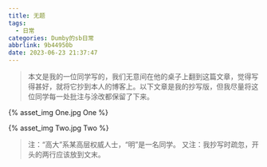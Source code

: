 ```yaml
---
title: 无题
tags:
  - 日常
categories: Dumby的sb日常
abbrlink: 9b44950b
date: 2023-06-23 21:37:47
---
```


> 本文是我的一位同学写的，我们无意间在他的桌子上翻到这篇文章，觉得写得甚好，就将它抄到本人的博客上。以下文章是我的抄写版，但我尽量将这位同学每一处批注与涂改都保留了下来。

<!--more-->

{% asset_img One.jpg One %}

{% asset_img Two.jpg Two %}

> 注：“高大”系某高层权威人士，“明”是一名同学。
> 又注：我抄写时疏忽，开头的两行应该放到文末。